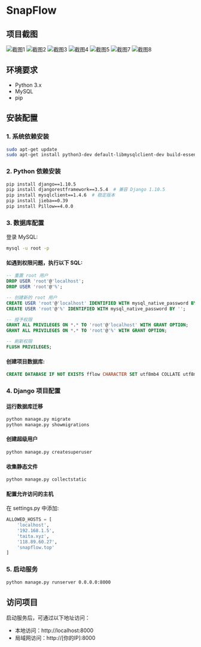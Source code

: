 # SnapFlow
## 项目截图

![截图1](https://raw.githubusercontent.com/mmix574/SnapFlow/master/github_readme/1.png)
![截图2](https://raw.githubusercontent.com/mmix574/SnapFlow/master/github_readme/2.png)
![截图3](https://raw.githubusercontent.com/mmix574/SnapFlow/master/github_readme/3.png)
![截图4](https://raw.githubusercontent.com/mmix574/SnapFlow/master/github_readme/4.png)
![截图5](https://raw.githubusercontent.com/mmix574/SnapFlow/master/github_readme/5.png)
![截图7](https://raw.githubusercontent.com/mmix574/SnapFlow/master/github_readme/7.png)
![截图8](https://raw.githubusercontent.com/mmix574/SnapFlow/master/github_readme/8.png)

## 环境要求

- Python 3.x
- MySQL
- pip

## 安装配置

### 1. 系统依赖安装

```bash
sudo apt-get update
sudo apt-get install python3-dev default-libmysqlclient-dev build-essential pkg-config
```

### 2. Python 依赖安装

```bash
pip install django==1.10.5
pip install djangorestframework==3.5.4  # 兼容 Django 1.10.5
pip install mysqlclient==1.4.6  # 稳定版本
pip install jieba==0.39
pip install Pillow==4.0.0
```

### 3. 数据库配置

登录 MySQL:
```bash
mysql -u root -p
```

#### 如遇到权限问题，执行以下 SQL:
```sql
-- 重置 root 用户
DROP USER 'root'@'localhost';
DROP USER 'root'@'%';

-- 创建新的 root 用户
CREATE USER 'root'@'localhost' IDENTIFIED WITH mysql_native_password BY '';
CREATE USER 'root'@'%' IDENTIFIED WITH mysql_native_password BY '';

-- 授予权限
GRANT ALL PRIVILEGES ON *.* TO 'root'@'localhost' WITH GRANT OPTION;
GRANT ALL PRIVILEGES ON *.* TO 'root'@'%' WITH GRANT OPTION;

-- 刷新权限
FLUSH PRIVILEGES;
```

#### 创建项目数据库:
```sql
CREATE DATABASE IF NOT EXISTS fflow CHARACTER SET utf8mb4 COLLATE utf8mb4_unicode_ci;
```

### 4. Django 项目配置

#### 运行数据库迁移
```bash
python manage.py migrate
python manage.py showmigrations
```

#### 创建超级用户
```bash
python manage.py createsuperuser
```

#### 收集静态文件
```bash
python manage.py collectstatic
```

#### 配置允许访问的主机
在 settings.py 中添加:
```python
ALLOWED_HOSTS = [
    'localhost',
    '192.168.1.5',
    'taita.xyz',
    '118.89.60.27',
    'snapflow.top'
]
```

### 5. 启动服务

```bash
python manage.py runserver 0.0.0.0:8000
```

## 访问项目

启动服务后，可通过以下地址访问：
- 本地访问：http://localhost:8000
- 局域网访问：http://[你的IP]:8000
